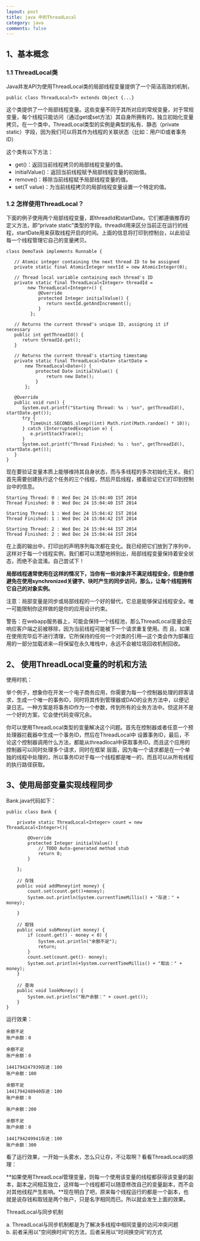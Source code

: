 ```yaml
---
layout: post
title: java 中的ThreadLocal
category: java
comments: false
---
```

## 1、基本概念

### 1.1 ThreadLocal类
Java并发API为使用ThreadLocal类的局部线程变量提供了一个简洁高效的机制，

	public class ThreadLocal<T> extends Object {...}

这个类提供了一个局部线程变量。这些变量不同于其所对应的常规变量，对于常规变量，每个线程只能访问（通过get或set方法）其自身所拥有的，独立初始化变量拷贝。在一个类中，ThreadLocal类型的实例是典型的私有、静态（private static）字段，因为我们可以将其作为线程的关联状态（比如：用户ID或者事务ID）

这个类有以下方法：

- get()：返回当前线程拷贝的局部线程变量的值。
- initialValue()：返回当前线程赋予局部线程变量的初始值。
- remove()：移除当前线程赋予局部线程变量的值。
- set(T value)：为当前线程拷贝的局部线程变量设置一个特定的值。

### 1.2 怎样使用ThreadLocal？
下面的例子使用两个局部线程变量，即threadId和startDate。它们都遵循推荐的定义方法，即“private static”类型的字段。threadId用来区分当前正在运行的线程，startDate用来获取线程开启的时间。上面的信息将打印到控制台，以此验证每一个线程管理它自己的变量拷贝。

	class DemoTask implements Runnable {
	
	   // Atomic integer containing the next thread ID to be assigned
	   private static final AtomicInteger nextId = new AtomicInteger(0);
	
	   // Thread local variable containing each thread's ID
	   private static final ThreadLocal<Integer> threadId =
	        new ThreadLocal<Integer>() {
	            @Override
	            protected Integer initialValue() {
	               return nextId.getAndIncrement();
	            }
	         };
	
	   // Returns the current thread's unique ID, assigning it if necessary
	   public int getThreadId() {
	      return threadId.get();
	   }
	
	   // Returns the current thread's starting timestamp
	   private static final ThreadLocal<Date> startDate =
	       new ThreadLocal<Date>() {
	           protected Date initialValue() {
	               return new Date();
	           }
	       };
	
	   @Override
	   public void run() {
	      System.out.printf("Starting Thread: %s : %sn", getThreadId(), startDate.get());
	      try {
	         TimeUnit.SECONDS.sleep((int) Math.rint(Math.random() * 10));
	      } catch (InterruptedException e) {
	         e.printStackTrace();
	      }
	      System.out.printf("Thread Finished: %s : %sn", getThreadId(), startDate.get());
	   }
	}

现在要验证变量本质上能够维持其自身状态，而与多线程的多次初始化无关。我们首先需要创建执行这个任务的三个线程，然后开启线程，接着验证它们打印到控制台中的信息。

	Starting Thread: 0 : Wed Dec 24 15:04:40 IST 2014
	Thread Finished: 0 : Wed Dec 24 15:04:40 IST 2014
	
	Starting Thread: 1 : Wed Dec 24 15:04:42 IST 2014
	Thread Finished: 1 : Wed Dec 24 15:04:42 IST 2014
	
	Starting Thread: 2 : Wed Dec 24 15:04:44 IST 2014
	Thread Finished: 2 : Wed Dec 24 15:04:44 IST 2014

在上面的输出中，打印出的声明序列每次都在变化。我已经把它们放到了序列中，这样对于每一个线程实例，我们都可以清楚地辨别出，局部线程变量保持着安全状态，而绝不会混淆。自己尝试下！

**局部线程通常使用在这样的情况下，当你有一些对象并不满足线程安全，但是你想避免在使用synchronized关键字、块时产生的同步访问，那么，让每个线程拥有它自己的对象实例。**

注意：局部变量是同步或局部线程的一个好的替代，它总是能够保证线程安全。唯一可能限制你这样做的是你的应用设计约束。

警告：在webapp服务器上，可能会保持一个线程池，那么ThreadLocal变量会在响应客户端之前被移除，因为当前线程可能被下一个请求重复使用。而 且，如果在使用完毕后不进行清理，它所保持的任何一个对类的引用—这个类会作为部署应用的一部分加载进来—将保留在永久堆栈中，永远不会被垃圾回收机制回收。

## 2、 使用ThreadLocal变量的时机和方法

使用时机：  

举个例子，想象你在开发一个电子商务应用，你需要为每一个控制器处理的顾客请求，生成一个唯一的事务ID，同时将其传到管理器或DAO的业务方法中，以便记录日志。一种方案是将事务ID作为一个参数，传到所有的业务方法中。但这并不是一个好的方案，它会使代码变得冗余。

你可以使用ThreadLocal类型的变量解决这个问题。首先在控制器或者任意一个预处理器拦截器中生成一个事务ID，然后在ThreadLocal中 设置事务ID，最后，不论这个控制器调用什么方法，都能从threadlocal中获取事务ID。而且这个应用的控制器可以同时处理多个请求，同时在框架 层面，因为每一个请求都是在一个单独的线程中处理的，所以事务ID对于每一个线程都是唯一的，而且可以从所有线程的执行路径获取。

## 3、使用局部变量实现线程同步

Bank.java代码如下：

	public class Bank {  
	
	    private static ThreadLocal<Integer> count = new ThreadLocal<Integer>(){  
	
	        @Override  
	        protected Integer initialValue() {  
	            // TODO Auto-generated method stub  
	            return 0;  
	        }  
	
	    };  
	
	    // 存钱  
	    public void addMoney(int money) {  
	        count.set(count.get()+money);  
	        System.out.println(System.currentTimeMillis() + "存进：" + money);  
	
	    }  
	
	    // 取钱  
	    public void subMoney(int money) {  
	        if (count.get() - money < 0) {  
	            System.out.println("余额不足");  
	            return;  
	        }  
	        count.set(count.get()- money);  
	        System.out.println(+System.currentTimeMillis() + "取出：" + money);  
	    }  
	
	    // 查询  
	    public void lookMoney() {  
	        System.out.println("账户余额：" + count.get());  
	    }  
	}

运行效果：

	余额不足  
	账户余额：0  
	
	余额不足  
	账户余额：0  
	
	1441794247939存进：100  
	账户余额：100  
	
	余额不足  
	1441794248940存进：100  
	账户余额：0  
	
	账户余额：200  
	
	余额不足  
	账户余额：0  
	
	1441794249941存进：100  
	账户余额：300
	
看了运行效果，一开始一头雾水，怎么只让存，不让取啊？看看ThreadLocal的原理：

**如果使用ThreadLocal管理变量，则每一个使用该变量的线程都获得该变量的副本，副本之间相互独立，这样每一个线程都可以随意修改自己的变量副本，而不会对其他线程产生影响。**现在明白了吧，原来每个线程运行的都是一个副本，也就是说存钱和取钱是两个账户，只是名字相同而已。所以就会发生上面的效果。

ThreadLocal与同步机制

a. ThreadLocal与同步机制都是为了解决多线程中相同变量的访问冲突问题  
b. 前者采用以”空间换时间”的方法，后者采用以”时间换空间”的方式